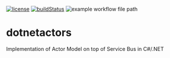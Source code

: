 [![license](https://img.shields.io/github/license/mashape/apistatus.svg?maxAge=2592000)](https://github.com/ddobric/htmdotnet/blob/master/LICENSE)
[![buildStatus](https://github.com/ddobric/dotnetactors/workflows/dotnet.yml/badge.svg)](https://github.com/ddobric/dotnetactors/actions?query=workflow%3A.NET)
![example workflow file path](https://github.com/actions/hello-world/workflows/.github/workflows/main.yml/badge.svg)

# dotnetactors
Implementation of Actor Model on top of Service Bus in C#/.NET
